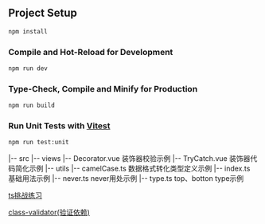 ## Project Setup

```sh
npm install
```

### Compile and Hot-Reload for Development

```sh
npm run dev
```

### Type-Check, Compile and Minify for Production

```sh
npm run build
```

### Run Unit Tests with [Vitest](https://vitest.dev/)

```sh
npm run test:unit
```

|-- src
    |-- views
        |-- Decorator.vue  装饰器校验示例
        |-- TryCatch.vue   装饰器代码简化示例
    |-- utils
        |-- camelCase.ts   数据格式转化类型定义示例
        |-- index.ts       基础用法示例
        |-- never.ts       never用处示例
        |-- type.ts        top、botton type示例

[ts挑战练习](https://github.com/type-challenges/type-challenges/tree/main)

[class-validator(验证依赖)](https://www.npmjs.com/package/class-validator)